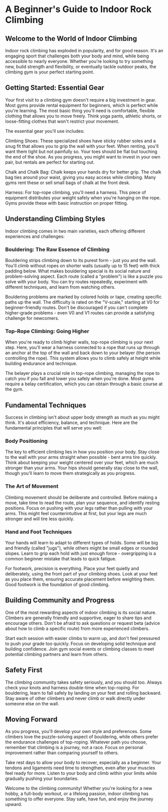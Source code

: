 # A Beginner's Guide to Indoor Rock Climbing

## Welcome to the World of Indoor Climbing

Indoor rock climbing has exploded in popularity, and for good reason. It's an engaging sport that challenges both your body and mind, while being accessible to nearly everyone. Whether you're looking to try something new, build strength and flexibility, or eventually tackle outdoor peaks, the climbing gym is your perfect starting point.

## Getting Started: Essential Gear

Your first visit to a climbing gym doesn't require a big investment in gear. Most gyms provide rental equipment for beginners, which is perfect while you're learning. The most basic thing you'll need is comfortable, flexible clothing that allows you to move freely. Think yoga pants, athletic shorts, or loose-fitting clothes that won't restrict your movement.

The essential gear you'll use includes:

Climbing Shoes: These specialized shoes have sticky rubber soles and a snug fit that allows you to grip the wall with your feet. When renting, you'll want them tight but not painfully so. Your toes should be flat but touching the end of the shoe. As you progress, you might want to invest in your own pair, but rentals are perfect for starting out.

Chalk and Chalk Bag: Chalk keeps your hands dry for better grip. The chalk bag ties around your waist, giving you easy access while climbing. Many gyms rent these or sell small bags of chalk at the front desk.

Harness: For top-rope climbing, you'll need a harness. This piece of equipment distributes your weight safely when you're hanging on the rope. Gyms provide these with basic instruction on proper fitting.

## Understanding Climbing Styles

Indoor climbing comes in two main varieties, each offering different experiences and challenges:

### Bouldering: The Raw Essence of Climbing

Bouldering strips climbing down to its purest form - just you and the wall. You'll climb without ropes on shorter walls (usually up to 15 feet) with thick padding below. What makes bouldering special is its social nature and problem-solving aspect. Each route (called a "problem") is like a puzzle you solve with your body. You can try routes repeatedly, experiment with different techniques, and learn from watching others.

Bouldering problems are marked by colored holds or tape, creating specific paths up the wall. The difficulty is rated on the "V-scale," starting at V0 for beginner-friendly routes. Don't be discouraged if you can't complete higher-grade problems - even V0 and V1 routes can provide a satisfying challenge for newcomers.

### Top-Rope Climbing: Going Higher

When you're ready to climb higher walls, top-rope climbing is your next step. Here, you'll wear a harness connected to a rope that runs up through an anchor at the top of the wall and back down to your belayer (the person controlling the rope). This system allows you to climb safely at height while building endurance and technique.

The belayer plays a crucial role in top-rope climbing, managing the rope to catch you if you fall and lower you safely when you're done. Most gyms require a belay certification, which you can obtain through a basic course at the gym.

## Fundamental Techniques

Success in climbing isn't about upper body strength as much as you might think. It's about efficiency, balance, and technique. Here are the fundamental principles that will serve you well:

### Body Positioning

The key to efficient climbing lies in how you position your body. Stay close to the wall with your arms straight when possible - bent arms tire quickly. Think about keeping your weight centered over your feet, which are much stronger than your arms. Your hips should generally stay close to the wall, though you'll learn to move them strategically as you progress.

### The Art of Movement

Climbing movement should be deliberate and controlled. Before making a move, take time to read the route, plan your sequence, and identify resting positions. Focus on pushing with your legs rather than pulling with your arms. This might feel counterintuitive at first, but your legs are much stronger and will tire less quickly.

### Hand and Foot Techniques

Your hands will learn to adapt to different types of holds. Some will be big and friendly (called "jugs"), while others might be small edges or rounded slopes. Learn to grip each hold with just enough force - overgripping is a common beginner mistake that leads to quick fatigue.

For footwork, precision is everything. Place your feet quietly and deliberately, using the front part of your climbing shoes. Look at your feet as you place them, ensuring accurate placement before weighting them. Good footwork is the foundation of good climbing.

## Building Community and Progress

One of the most rewarding aspects of indoor climbing is its social nature. Climbers are generally friendly and supportive, eager to share tips and encourage others. Don't be afraid to ask questions or request beta (advice about how to climb a specific route) from more experienced climbers.

Start each session with easier climbs to warm up, and don't feel pressured to push your grade too quickly. Focus on developing solid technique and building confidence. Join gym social events or climbing classes to meet potential climbing partners and learn from others.

## Safety First

The climbing community takes safety seriously, and you should too. Always check your knots and harness double-time when top-roping. For bouldering, learn to fall safely by landing on your feet and rolling backward. Stay aware of other climbers and never climb or walk directly under someone else on the wall.

## Moving Forward

As you progress, you'll develop your own style and preferences. Some climbers love the puzzle-solving aspect of bouldering, while others prefer the endurance challenges of top-roping. Whatever path you choose, remember that climbing is a journey, not a race. Focus on personal improvement rather than comparing yourself to others.

Take rest days to allow your body to recover, especially as a beginner. Your tendons and ligaments need time to strengthen, even after your muscles feel ready for more. Listen to your body and climb within your limits while gradually pushing your boundaries.

Welcome to the climbing community! Whether you're looking for a new hobby, a full-body workout, or a lifelong passion, indoor climbing has something to offer everyone. Stay safe, have fun, and enjoy the journey upward.